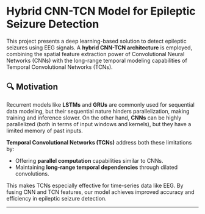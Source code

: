 # Hybrid CNN-TCN Model for Epileptic Seizure Detection

This project presents a deep learning-based solution to detect epileptic seizures using EEG signals. A **hybrid CNN-TCN architecture** is employed, combining the spatial feature extraction power of Convolutional Neural Networks (CNNs) with the long-range temporal modeling capabilities of Temporal Convolutional Networks (TCNs).

## 🔍 Motivation

Recurrent models like **LSTMs** and **GRUs** are commonly used for sequential data modeling, but their sequential nature hinders parallelization, making training and inference slower. On the other hand, **CNNs** can be highly parallelized (both in terms of input windows and kernels), but they have a limited memory of past inputs.

**Temporal Convolutional Networks (TCNs)** address both these limitations by:
- Offering **parallel computation** capabilities similar to CNNs.
- Maintaining **long-range temporal dependencies** through dilated convolutions.

This makes TCNs especially effective for time-series data like EEG. By fusing CNN and TCN features, our model achieves improved accuracy and efficiency in epileptic seizure detection.

---